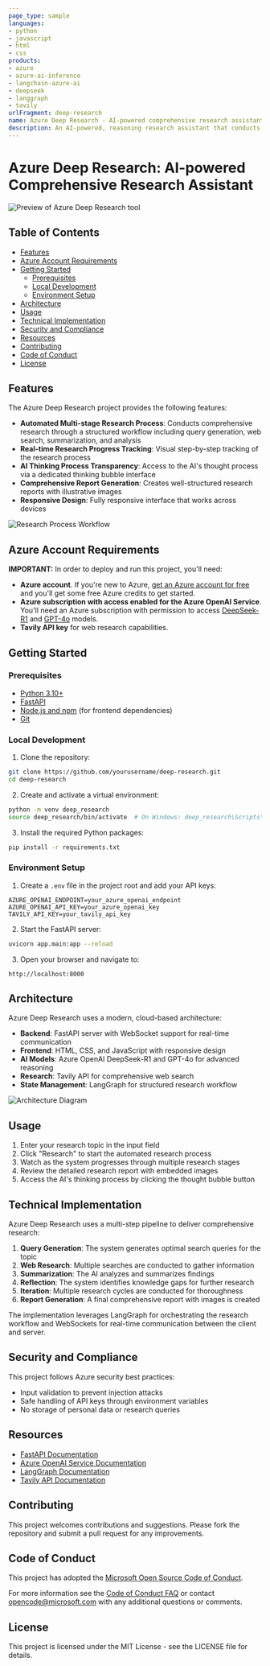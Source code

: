 ```yaml
---
page_type: sample
languages:
- python
- javascript
- html
- css
products:
- azure
- azure-ai-inference
- langchain-azure-ai
- deepseek
- langgraph
- tavily
urlFragment: deep-research
name: Azure Deep Research - AI-powered comprehensive research assistant
description: An AI-powered, reasoning research assistant that conducts comprehensive web research, analyzes and synthesizes information with images using DeepSeek R1, langchain-azure-ai and LangGraph. 
---
```


# Azure Deep Research: AI-powered Comprehensive Research Assistant

![Preview of Azure Deep Research tool](https://via.placeholder.com/800x400?text=Azure+Deep+Research+Preview)

## Table of Contents

- [Features](#features)
- [Azure Account Requirements](#azure-account-requirements)
- [Getting Started](#getting-started)
  - [Prerequisites](#prerequisites)
  - [Local Development](#local-development)
  - [Environment Setup](#environment-setup)
- [Architecture](#architecture)
- [Usage](#usage)
- [Technical Implementation](#technical-implementation)
- [Security and Compliance](#security-and-compliance)
- [Resources](#resources)
- [Contributing](#contributing)
- [Code of Conduct](#code-of-conduct)
- [License](#license)

## Features

The Azure Deep Research project provides the following features:

* **Automated Multi-stage Research Process**: Conducts comprehensive research through a structured workflow including query generation, web search, summarization, and analysis
* **Real-time Research Progress Tracking**: Visual step-by-step tracking of the research process
* **AI Thinking Process Transparency**: Access to the AI's thought process via a dedicated thinking bubble interface
* **Comprehensive Report Generation**: Creates well-structured research reports with illustrative images
* **Responsive Design**: Fully responsive interface that works across devices

![Research Process Workflow](https://via.placeholder.com/800x400?text=Research+Process+Workflow)

## Azure Account Requirements

**IMPORTANT:** In order to deploy and run this project, you'll need:

* **Azure account**. If you're new to Azure, [get an Azure account for free](https://azure.microsoft.com/free/cognitive-search/) and you'll get some free Azure credits to get started.
* **Azure subscription with access enabled for the Azure OpenAI Service**. You'll need an Azure subscription with permission to access [DeepSeek-R1](https://azure.microsoft.com/en-us/products/ai-services/openai-service/) and [GPT-4o](https://azure.microsoft.com/en-us/products/ai-services/openai-service/) models.
* **Tavily API key** for web research capabilities.

## Getting Started

### Prerequisites

* [Python 3.10+](https://www.python.org/downloads/)
* [FastAPI](https://fastapi.tiangolo.com/)
* [Node.js and npm](https://nodejs.org/) (for frontend dependencies)
* [Git](https://git-scm.com/downloads)

### Local Development

1. Clone the repository:

```bash
git clone https://github.com/yourusername/deep-research.git
cd deep-research
```

2. Create and activate a virtual environment:

```bash
python -m venv deep_research
source deep_research/bin/activate  # On Windows: deep_research\Scripts\activate
```

3. Install the required Python packages:

```bash
pip install -r requirements.txt
```

### Environment Setup

1. Create a `.env` file in the project root and add your API keys:

```
AZURE_OPENAI_ENDPOINT=your_azure_openai_endpoint
AZURE_OPENAI_API_KEY=your_azure_openai_key
TAVILY_API_KEY=your_tavily_api_key
```

2. Start the FastAPI server:

```bash
uvicorn app.main:app --reload
```

3. Open your browser and navigate to:

```
http://localhost:8000
```

## Architecture

Azure Deep Research uses a modern, cloud-based architecture:

- **Backend**: FastAPI server with WebSocket support for real-time communication
- **Frontend**: HTML, CSS, and JavaScript with responsive design
- **AI Models**: Azure OpenAI DeepSeek-R1 and GPT-4o for advanced reasoning
- **Research**: Tavily API for comprehensive web search
- **State Management**: LangGraph for structured research workflow

![Architecture Diagram](https://via.placeholder.com/800x400?text=Architecture+Diagram)

## Usage

1. Enter your research topic in the input field
2. Click "Research" to start the automated research process
3. Watch as the system progresses through multiple research stages
4. Review the detailed research report with embedded images
5. Access the AI's thinking process by clicking the thought bubble button

## Technical Implementation

Azure Deep Research uses a multi-step pipeline to deliver comprehensive research:

1. **Query Generation**: The system generates optimal search queries for the topic
2. **Web Research**: Multiple searches are conducted to gather information
3. **Summarization**: The AI analyzes and summarizes findings
4. **Reflection**: The system identifies knowledge gaps for further research
5. **Iteration**: Multiple research cycles are conducted for thoroughness
6. **Report Generation**: A final comprehensive report with images is created

The implementation leverages LangGraph for orchestrating the research workflow and WebSockets for real-time communication between the client and server.

## Security and Compliance

This project follows Azure security best practices:

- Input validation to prevent injection attacks
- Safe handling of API keys through environment variables
- No storage of personal data or research queries

## Resources

* [FastAPI Documentation](https://fastapi.tiangolo.com/)
* [Azure OpenAI Service Documentation](https://learn.microsoft.com/en-us/azure/cognitive-services/openai/)
* [LangGraph Documentation](https://python.langchain.com/docs/langgraph/)
* [Tavily API Documentation](https://docs.tavily.com/)

## Contributing

This project welcomes contributions and suggestions. Please fork the repository and submit a pull request for any improvements.

## Code of Conduct

This project has adopted the [Microsoft Open Source Code of Conduct](https://opensource.microsoft.com/codeofconduct/).

For more information see the [Code of Conduct FAQ](https://opensource.microsoft.com/codeofconduct/faq/) or
contact [opencode@microsoft.com](mailto:opencode@microsoft.com) with any additional questions or comments.

## License

This project is licensed under the MIT License - see the LICENSE file for details.